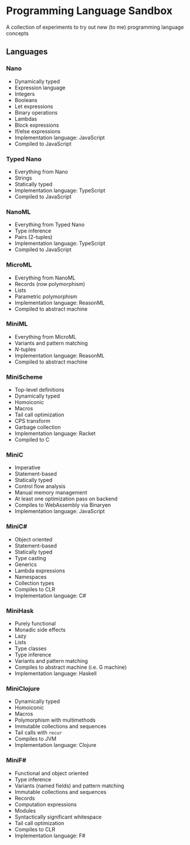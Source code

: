 # Programming Language Sandbox

A collection of experiments to try out new (to me) programming language concepts

## Languages

### Nano

- Dynamically typed
- Expression language
- Integers
- Booleans
- Let expressions
- Binary operations
- Lambdas
- Block expressions
- If/else expressions
- Implementation language: JavaScript
- Compiled to JavaScript

### Typed Nano

- Everything from Nano
- Strings
- Statically typed
- Implementation language: TypeScript
- Compiled to JavaScript

### NanoML

- Everything from Typed Nano
- Type inference
- Pairs (2-tuples)
- Implementation language: TypeScript
- Compiled to JavaScript

### MicroML

- Everything from NanoML
- Records (row polymorphism)
- Lists
- Parametric polymorphism
- Implementation language: ReasonML
- Compiled to abstract machine

### MiniML

- Everything from MicroML
- Variants and pattern matching
- _N_-tuples
- Implementation language: ReasonML
- Compiled to abstract machine

### MiniScheme

- Top-level definitions
- Dynamically typed
- Homoiconic
- Macros
- Tail call optimization
- CPS transform
- Garbage collection
- Implementation language: Racket
- Compiled to C

### MiniC

- Imperative
- Statement-based
- Statically typed
- Control flow analysis
- Manual memory management
- At least one optimization pass on backend
- Compiles to WebAssembly via Binaryen
- Implementation language: JavaScript

### MiniC#

- Object oriented
- Statement-based
- Statically typed
- Type casting
- Generics
- Lambda expressions
- Namespaces
- Collection types
- Compiles to CLR
- Implementation language: C#

### MiniHask

- Purely functional
- Monadic side effects
- Lazy
- Lists
- Type classes
- Type inference
- Variants and pattern matching
- Compiles to abstract machine (i.e. G machine)
- Implementation language: Haskell

### MiniClojure

- Dynamically typed
- Homoiconic
- Macros
- Polymorphism with multimethods
- Immutable collections and sequences
- Tail calls with `recur`
- Compiles to JVM
- Implementation language: Clojure

### MiniF#

- Functional and object oriented
- Type inference
- Variants (named fields) and pattern matching
- Immutable collections and sequences
- Records
- Computation expressions
- Modules
- Syntactically significant whitespace
- Tail call optimization
- Compiles to CLR
- Implementation language: F#
